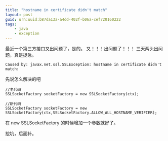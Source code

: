 ```yaml
---
title: "hostname in certificate didn't match"
layout: post
guid: urn:uuid:b87da13a-a4dd-402f-b06a-cef720160222
tags:
    - java
    - exception
---
```


最近一个第三方接口又出问题了，是的。 又！！！出问题了！！！
三天两头出问题，真是捉急。

```
Caused by: javax.net.ssl.SSLException: hostname in certificate didn't match:
```

先说怎么解决的吧

```
//老代码
SSLSocketFactory socketFactory = new SSLSocketFactory(ctx);

//新代码
SSLSocketFactory socketFactory = new SSLSocketFactory(ctx,SSLSocketFactory.ALLOW_ALL_HOSTNAME_VERIFIER);
```

在 new SSLSocketFactory 的时候增加一个参数就好了。

挖坑，后面补。
